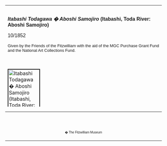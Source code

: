<html>

<head>

<title>Info</title>
</head>



<div align="center">
  <center>
  <table border="0" width="100%" cellpadding="0" cellspacing="4" height="326">
    <tr>
      <td width="100%" height="30">
      </td>
    </tr>
    <tr>
      <td width="100%" height="30">
      <b><i><font FACE="Arial">Itabashi Todagawa � Aboshi Samojiro</font></i><font FACE="Arial">
      (Itabashi, Toda River: Aboshi Samojiro)</font></b><font FACE="Arial">
      <p>10/1852</p>
      </font><font FACE="Arial" SIZE="2">
      <p>Given by the Friends of the Fitzwilliam with the aid of the MGC
      Purchase Grant Fund and the National Art Collections Fund.</font>
      </td>
    </tr>
    <tr>
      <td width="100%" height="30">
      </td>
    </tr>
    <tr>
      <td width="100%" height="30">
      <a href="KUN/kunp63.htm"><img border="2" src="P.63-1999_small.jpg" alt="Itabashi Todagawa � Aboshi Samojiro (Itabashi, Toda River: Aboshi Samojiro)" width="100" height="143"></a>
      </td>
    </tr>
    <tr>
      <td width="100%" height="30">
      </td>
    </tr>
    <tr>
      <td width="100%" height="30">
      <font FACE="Arial" SIZE="2"><font FACE="Arial">Portrait of Arashi
      Kishisaburo III as Aboshi Samojiro, with a view of Itabashi on the </font> <a href="Group22.htm"> Kiso Highway</a> <font FACE="Arial">
      in the background, from the series <i>Kiso rokuju-kyu tsugi </i>(Sixty-nine
      Kiso Stations). This was one of several series by Kunisada with landscape
      backgrounds designed to capitalise on the success of the series of prints
      with views of the <a href="Group1.htm">Tokaido</a> published in early
      1852. Three prints from the <i>Kiso</i> series are displayed here.</font></font>
      </td>
    </tr>
  </table>
  </center>
</div>
<div align="center">
  <center>
  <table border="0" cellpadding="0" width="100%" cellspacing="4">
    <tr>
      <td width="26%">
        <p align="center"><br>
        <br>
        <font FACE="Arial" size="1">� The Fitzwilliam Museum</font></p>
      </td>
    </tr>
  </table>
  </center>
</div>
&nbsp;
</body>
</html>
